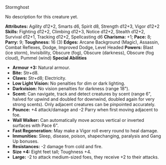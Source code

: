 Stormghost

No description for this creature yet.

**Attributes:** Agility d12+2, Smarts d6, Spirit d8, Strength d12+3,
Vigor d12+2
**Skills:** Fighting d12+2, Climbing d12+3, Notice d12+2, Stealth d12+2,
Survival d12+1, Tracking d12+2, Spellcasting d6
**Charisma:** +1; **Pace:** 8; **Parry:** 9; **Toughness:** 16 (3)
**Edges:** Arcane Background (Magic), Assassin, Combat Reflexes, Dodge,
Improved Dodge, Level Headed
**Powers:** Blast (ice storm), Invisibility, Obscure (fog), Obscure
(darkness), Obscure (fog cloud), Pummel (wind)
**Special Abilities**
- **Armour +3:** Natural armour.
- **Bite:** Str+d8.
- **Claws:** Str+d8; Electricity.
- **Low Light Vision:** No penalties for dim or dark lighting.
- **Darkvision:** No vision penalties for darkness (range 18").
- **Scent:** Can navigate, track and detect creatures by scent (range
6", halved for upwind and doubled for downwind, doubled again for very
strong scents). Only adjacent creatures can be pinpointed accurately.
- **Pounce:** +4 attack/damage and -2 Parry when first moving adjacent
to foe.
- **Wall Walker:** Can automatically move across vertical or inverted
surfaces with Pace 6".
- **Fast Regeneration:** May make a Vigor roll every round to heal
damage.
- **Immunities:** Sleep, disease, poison, shapechanging, paralysis and
Gang Up bonuses.
- **Resistances:** -2 damage from cold and fire.
- **Size +4:** Eight feet tall; Toughness +4.
- **Large:** -2 to attack medium-sized foes, they receive +2 to their
attacks.


